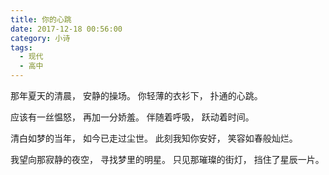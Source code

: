```yaml
---
title: 你的心跳
date: 2017-12-18 00:56:00
category: 小诗
tags:
  - 现代
  - 高中
---
```


那年夏天的清晨，
安静的操场。
你轻薄的衣衫下，
扑通的心跳。

<!--more-->

应该有一丝愠怒，
再加一分娇羞。
伴随着呼吸，
跃动着时间。

清白如梦的当年，
如今已走过尘世。
此刻我知你安好，
笑容如春般灿烂。

我望向那寂静的夜空，
寻找梦里的明星。
只见那璀璨的街灯，
挡住了星辰一片。


